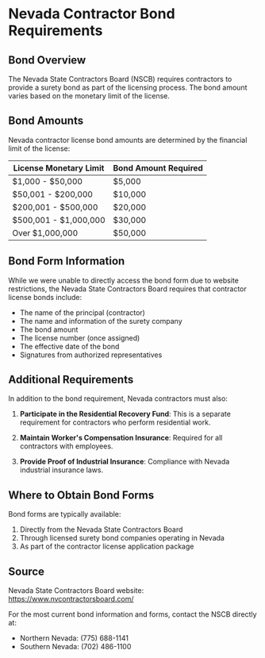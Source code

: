 # Nevada Contractor Bond Requirements

## Bond Overview

The Nevada State Contractors Board (NSCB) requires contractors to provide a surety bond as part of the licensing process. The bond amount varies based on the monetary limit of the license.

## Bond Amounts

Nevada contractor license bond amounts are determined by the financial limit of the license:

| License Monetary Limit | Bond Amount Required |
|------------------------|----------------------|
| $1,000 - $50,000       | $5,000              |
| $50,001 - $200,000     | $10,000             |
| $200,001 - $500,000    | $20,000             |
| $500,001 - $1,000,000  | $30,000             |
| Over $1,000,000        | $50,000             |

## Bond Form Information

While we were unable to directly access the bond form due to website restrictions, the Nevada State Contractors Board requires that contractor license bonds include:

- The name of the principal (contractor)
- The name and information of the surety company
- The bond amount
- The license number (once assigned)
- The effective date of the bond
- Signatures from authorized representatives

## Additional Requirements

In addition to the bond requirement, Nevada contractors must also:

1. **Participate in the Residential Recovery Fund**: This is a separate requirement for contractors who perform residential work.

2. **Maintain Worker's Compensation Insurance**: Required for all contractors with employees.

3. **Provide Proof of Industrial Insurance**: Compliance with Nevada industrial insurance laws.

## Where to Obtain Bond Forms

Bond forms are typically available:

1. Directly from the Nevada State Contractors Board
2. Through licensed surety bond companies operating in Nevada
3. As part of the contractor license application package

## Source

Nevada State Contractors Board website: https://www.nvcontractorsboard.com/

For the most current bond information and forms, contact the NSCB directly at:
- Northern Nevada: (775) 688-1141
- Southern Nevada: (702) 486-1100
